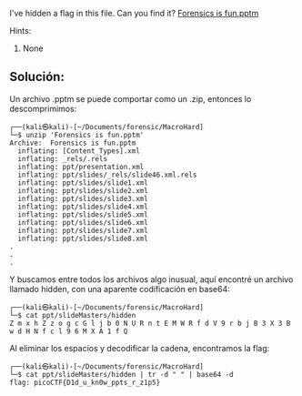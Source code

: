 I've hidden a flag in this file. Can you find it? [Forensics is fun.pptm](https://mercury.picoctf.net/static/2e739f9e0dc9f4c1556ea6b033c3ec8e/Forensics%20is%20fun.pptm)

Hints: 
1. None

## Solución:
Un archivo .pptm se puede comportar como un .zip, entonces lo descomprimimos:
```
┌──(kali㉿kali)-[~/Documents/forensic/MacroHard]
└─$ unzip 'Forensics is fun.pptm'
Archive:  Forensics is fun.pptm
  inflating: [Content_Types].xml     
  inflating: _rels/.rels             
  inflating: ppt/presentation.xml    
  inflating: ppt/slides/_rels/slide46.xml.rels  
  inflating: ppt/slides/slide1.xml   
  inflating: ppt/slides/slide2.xml   
  inflating: ppt/slides/slide3.xml   
  inflating: ppt/slides/slide4.xml   
  inflating: ppt/slides/slide5.xml   
  inflating: ppt/slides/slide6.xml   
  inflating: ppt/slides/slide7.xml   
  inflating: ppt/slides/slide8.xml   
.
.
.
```
Y buscamos entre todos los archivos algo inusual, aquí encontré un archivo llamado hidden, con una aparente codificación en base64:
```
┌──(kali㉿kali)-[~/Documents/forensic/MacroHard]
└─$ cat ppt/slideMasters/hidden 
Z m x h Z z o g c G l j b 0 N U R n t E M W R f d V 9 r b j B 3 X 3 B w d H N f c l 9 6 M X A 1 f Q  
```

Al eliminar los espacios y decodificar la cadena, encontramos la flag:
```
┌──(kali㉿kali)-[~/Documents/forensic/MacroHard]
└─$ cat ppt/slideMasters/hidden | tr -d " " | base64 -d
flag: picoCTF{D1d_u_kn0w_ppts_r_z1p5}  
```